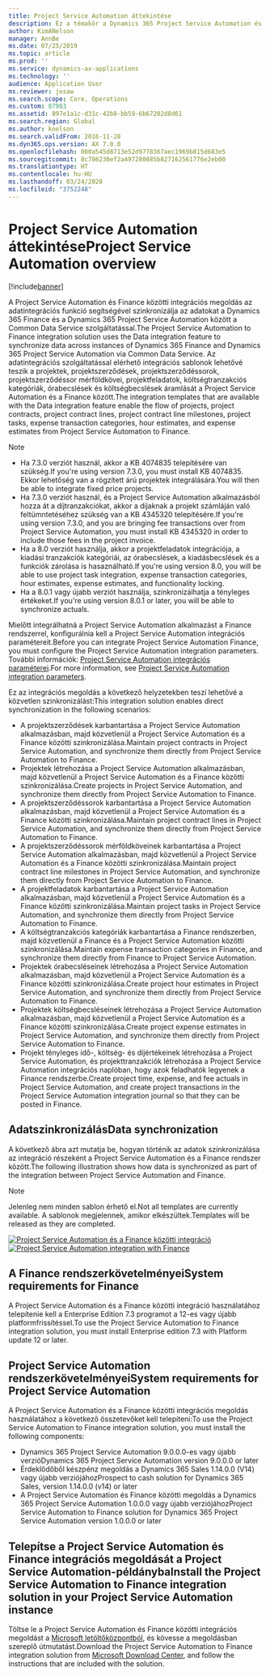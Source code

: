```yaml
---
title: Project Service Automation áttekintése
description: Ez a témakör a Dynamics 365 Project Service Automation és Dynamics 365 Finance közötti integrációs megoldásra vonatkozó információkat tartalmaz.
author: KimANelson
manager: AnnBe
ms.date: 07/25/2019
ms.topic: article
ms.prod: ''
ms.service: dynamics-ax-applications
ms.technology: ''
audience: Application User
ms.reviewer: josaw
ms.search.scope: Core, Operations
ms.custom: 87983
ms.assetid: 897e1a1c-d31c-42b8-bb59-6b67202d8d61
ms.search.region: Global
ms.author: knelson
ms.search.validFrom: 2016-11-28
ms.dyn365.ops.version: AX 7.0.0
ms.openlocfilehash: 080a545d8713e52d9778367aec1969b815d683e5
ms.sourcegitcommit: 8c786230ef2a497280885b827162561776e2eb00
ms.translationtype: HT
ms.contentlocale: hu-HU
ms.lasthandoff: 03/24/2020
ms.locfileid: "3752248"
---
```

# <a name="project-service-automation-overview"></a><span data-ttu-id="b2c35-103">Project Service Automation áttekintése</span><span class="sxs-lookup"><span data-stu-id="b2c35-103">Project Service Automation overview</span></span>

[!include[banner](../includes/banner.md)]

<span data-ttu-id="b2c35-104">A Project Service Automation és Finance közötti integrációs megoldás az adatintegrációs funkció segítségével szinkronizálja az adatokat a Dynamics 365 Finance és a Dynamics 365 Project Service Automation között a Common Data Service szolgáltatással.</span><span class="sxs-lookup"><span data-stu-id="b2c35-104">The Project Service Automation to Finance integration solution uses the Data integration feature to synchronize data across instances of Dynamics 365 Finance and Dynamics 365 Project Service Automation via Common Data Service.</span></span> <span data-ttu-id="b2c35-105">Az adatintegrációs szolgáltatással elérhető integrációs sablonok lehetővé teszik a projektek, projektszerződések, projektszerződéssorok, projektszerződéssor mérföldkövei, projektfeladatok, költségtranzakciós kategóriák, órabecslések és költségbecslések áramlását a Project Service Automation és a Finance között.</span><span class="sxs-lookup"><span data-stu-id="b2c35-105">The integration templates that are available with the Data integration feature enable the flow of projects, project contracts, project contract lines, project contract line milestones, project tasks, expense transaction categories, hour estimates, and expense estimates from Project Service Automation to Finance.</span></span>

> [!NOTE]
> - <span data-ttu-id="b2c35-106">Ha 7.3.0 verziót használ, akkor a KB 4074835 telepítésére van szükség.</span><span class="sxs-lookup"><span data-stu-id="b2c35-106">If you're using version 7.3.0, you must install KB 4074835.</span></span> <span data-ttu-id="b2c35-107">Ekkor lehetőség van a rögzített árú projektek integrálására.</span><span class="sxs-lookup"><span data-stu-id="b2c35-107">You will then be able to integrate fixed price projects.</span></span>
> - <span data-ttu-id="b2c35-108">Ha 7.3.0 verziót használ, és a Project Service Automation alkalmazásból hozza át a díjtranzakciókat, akkor a díjaknak a projekt számláján való feltümntetéséhez szükség van a KB 4345320 telepítésére.</span><span class="sxs-lookup"><span data-stu-id="b2c35-108">If you're using version 7.3.0, and you are bringing fee transactions over from Project Service Automation, you must install KB 4345320 in order to include those fees in the project invoice.</span></span>
> - <span data-ttu-id="b2c35-109">Ha a 8.0 verziót használja, akkor a projektfeladatok integrációja, a kiadási tranzakciók kategóriái, az órabecslések, a kiadásbecslések és a funkciók zárolása is hasaználható.</span><span class="sxs-lookup"><span data-stu-id="b2c35-109">If you're using version 8.0, you will be able to use project task integration, expense transaction categories, hour estimates, expense estimates, and functionality locking.</span></span>
> - <span data-ttu-id="b2c35-110">Ha a 8.0.1 vagy újabb verziót használja, szinkronizálhatja a tényleges értékeket.</span><span class="sxs-lookup"><span data-stu-id="b2c35-110">If you're using version 8.0.1 or later, you will be able to synchronize actuals.</span></span>

<span data-ttu-id="b2c35-111">Mielőtt integrálhatná a Project Service Automation alkalmazást a Finance rendszerrel, konfigurálnia kell a Project Service Automation integrációs paramétereit.</span><span class="sxs-lookup"><span data-stu-id="b2c35-111">Before you can integrate Project Service Automation Finance, you must configure the Project Service Automation integration parameters.</span></span> <span data-ttu-id="b2c35-112">További információk: [Project Service Automation integrációs paraméterei](PSA-parameters.md).</span><span class="sxs-lookup"><span data-stu-id="b2c35-112">For more information, see [Project Service Automation integration parameters](PSA-parameters.md).</span></span>

<span data-ttu-id="b2c35-113">Ez az integrációs megoldás a következő helyzetekben teszi lehetővé a közvetlen szinkronizálást:</span><span class="sxs-lookup"><span data-stu-id="b2c35-113">This integration solution enables direct synchronization in the following scenarios:</span></span>

- <span data-ttu-id="b2c35-114">A projektszerződések karbantartása a Project Service Automation alkalmazásban, majd közvetlenül a Project Service Automation és a Finance közötti szinkronizálása.</span><span class="sxs-lookup"><span data-stu-id="b2c35-114">Maintain project contracts in Project Service Automation, and synchronize them directly from Project Service Automation to Finance.</span></span>
- <span data-ttu-id="b2c35-115">Projektek létrehozása a Project Service Automation alkalmazásban, majd közvetlenül a Project Service Automation és a Finance közötti szinkronizálása.</span><span class="sxs-lookup"><span data-stu-id="b2c35-115">Create projects in Project Service Automation, and synchronize them directly from Project Service Automation to Finance.</span></span>
- <span data-ttu-id="b2c35-116">A projektszerződéssorok karbantartása a Project Service Automation alkalmazásban, majd közvetlenül a Project Service Automation és a Finance közötti szinkronizálása.</span><span class="sxs-lookup"><span data-stu-id="b2c35-116">Maintain project contract lines in Project Service Automation, and synchronize them directly from Project Service Automation to Finance.</span></span>
- <span data-ttu-id="b2c35-117">A projektszerződéssorok mérföldköveinek karbantartása a Project Service Automation alkalmazásban, majd közvetlenül a Project Service Automation és a Finance közötti szinkronizálása.</span><span class="sxs-lookup"><span data-stu-id="b2c35-117">Maintain project contract line milestones in Project Service Automation, and synchronize them directly from Project Service Automation to Finance.</span></span>
- <span data-ttu-id="b2c35-118">A projektfeladatok karbantartása a Project Service Automation alkalmazásban, majd közvetlenül a Project Service Automation és a Finance közötti szinkronizálása.</span><span class="sxs-lookup"><span data-stu-id="b2c35-118">Maintain project tasks in Project Service Automation, and synchronize them directly from Project Service Automation to Finance.</span></span>
- <span data-ttu-id="b2c35-119">A költségtranzakciós kategóriák karbantartása a Finance rendszerben, majd közvetlenül a Finance és a Project Service Automation közötti szinkronizálása.</span><span class="sxs-lookup"><span data-stu-id="b2c35-119">Maintain expense transaction categories in Finance, and synchronize them directly from Finance to Project Service Automation.</span></span>
- <span data-ttu-id="b2c35-120">Projektek órabecsléseinek létrehozása a Project Service Automation alkalmazásban, majd közvetlenül a Project Service Automation és a Finance közötti szinkronizálása.</span><span class="sxs-lookup"><span data-stu-id="b2c35-120">Create project hour estimates in Project Service Automation, and synchronize them directly from Project Service Automation to Finance.</span></span>
- <span data-ttu-id="b2c35-121">Projektek költségbecsléseinek létrehozása a Project Service Automation alkalmazásban, majd közvetlenül a Project Service Automation és a Finance közötti szinkronizálása.</span><span class="sxs-lookup"><span data-stu-id="b2c35-121">Create project expense estimates in Project Service Automation, and synchronize them directly from Project Service Automation to Finance.</span></span>
- <span data-ttu-id="b2c35-122">Projekt tényleges idő-, költség- és díjértékeinek létrehozása a Project Service Automation, és projekttranzakciók létrehozása a Project Service Automation integrációs naplóban, hogy azok feladhatók legyenek a Finance rendszerbe.</span><span class="sxs-lookup"><span data-stu-id="b2c35-122">Create project time, expense, and fee actuals in Project Service Automation, and create project transactions in the Project Service Automation integration journal so that they can be posted in Finance.</span></span>

## <a name="data-synchronization"></a><span data-ttu-id="b2c35-123">Adatszinkronizálás</span><span class="sxs-lookup"><span data-stu-id="b2c35-123">Data synchronization</span></span>

<span data-ttu-id="b2c35-124">A következő ábra azt mutatja be, hogyan történik az adatok szinkronizálása az integráció részeként a Project Service Automation és a Finance rendszer között.</span><span class="sxs-lookup"><span data-stu-id="b2c35-124">The following illustration shows how data is synchronized as part of the integration between Project Service Automation and Finance.</span></span>

> [!NOTE]
> <span data-ttu-id="b2c35-125">Jelenleg nem minden sablon érhető el.</span><span class="sxs-lookup"><span data-stu-id="b2c35-125">Not all templates are currently available.</span></span> <span data-ttu-id="b2c35-126">A sablonok megjelennek, amikor elkészültek.</span><span class="sxs-lookup"><span data-stu-id="b2c35-126">Templates will be released as they are completed.</span></span>

<span data-ttu-id="b2c35-127">[![Project Service Automation és a Finance közötti integráció](./media/PSA-integration.png)](./media/PSA-integration.png)</span><span class="sxs-lookup"><span data-stu-id="b2c35-127">[![Project Service Automation integration with Finance](./media/PSA-integration.png)](./media/PSA-integration.png)</span></span>

## <a name="system-requirements-for-finance"></a><span data-ttu-id="b2c35-128">A Finance rendszerkövetelményei</span><span class="sxs-lookup"><span data-stu-id="b2c35-128">System requirements for Finance</span></span>

<span data-ttu-id="b2c35-129">A Project Service Automation és a Finance közötti integráció használatához telepítenie kell a Enterprise Edition 7.3 programot a 12-es vagy újabb platformfrissítéssel.</span><span class="sxs-lookup"><span data-stu-id="b2c35-129">To use the Project Service Automation to Finance integration solution, you must install Enterprise edition 7.3 with Platform update 12 or later.</span></span>

## <a name="system-requirements-for-project-service-automation"></a><span data-ttu-id="b2c35-130">Project Service Automation rendszerkövetelményei</span><span class="sxs-lookup"><span data-stu-id="b2c35-130">System requirements for Project Service Automation</span></span>

<span data-ttu-id="b2c35-131">A Project Service Automation és a Finance közötti integrációs megoldás használatához a következő összetevőket kell telepíteni:</span><span class="sxs-lookup"><span data-stu-id="b2c35-131">To use the Project Service Automation to Finance integration solution, you must install the following components:</span></span>

- <span data-ttu-id="b2c35-132">Dynamics 365 Project Service Automation 9.0.0.0-es vagy újabb verzió</span><span class="sxs-lookup"><span data-stu-id="b2c35-132">Dynamics 365 Project Service Automation version 9.0.0.0 or later</span></span>
- <span data-ttu-id="b2c35-133">Érdeklődőből készpénz megoldás a Dynamics 365 Sales 1.14.0.0 (V14) vagy újabb verziójához</span><span class="sxs-lookup"><span data-stu-id="b2c35-133">Prospect to cash solution for Dynamics 365 Sales, version 1.14.0.0 (v14) or later</span></span>
- <span data-ttu-id="b2c35-134">A Project Service Automation és Finance közötti megoldás a Dynamics 365 Project Service Automation 1.0.0.0 vagy újabb verziójához</span><span class="sxs-lookup"><span data-stu-id="b2c35-134">Project Service Automation to Finance solution for Dynamics 365 Project Service Automation version 1.0.0.0 or later</span></span>

## <a name="install-the-project-service-automation-to-finance-integration-solution-in-your-project-service-automation-instance"></a><span data-ttu-id="b2c35-135">Telepítse a Project Service Automation és Finance integrációs megoldását a Project Service Automation-példányba</span><span class="sxs-lookup"><span data-stu-id="b2c35-135">Install the Project Service Automation to Finance integration solution in your Project Service Automation instance</span></span>

<span data-ttu-id="b2c35-136">Töltse le a Project Service Automation és Finance közötti integrációs megoldást a [Microsoft letöltőközpontból](https://www.microsoft.com/download/details.aspx?id=57016), és kövesse a megoldásban szereplő útmutatást.</span><span class="sxs-lookup"><span data-stu-id="b2c35-136">Download the Project Service Automation to Finance integration solution from [Microsoft Download Center](https://www.microsoft.com/download/details.aspx?id=57016), and follow the instructions that are included with the solution.</span></span>
